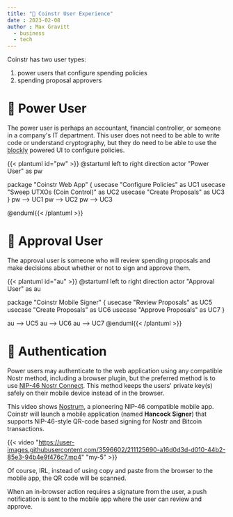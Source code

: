 ```yaml
---
title: "👤 Coinstr User Experience"
date : 2023-02-08
author : Max Gravitt
  - business
  - tech
---
```


Coinstr has two user types: 
1. power users that configure spending policies 
2. spending proposal approvers

# 👷 Power User
The power user is perhaps an accountant, financial controller, or someone in a company's IT department. This user does not need to be able to write code or understand cryptography, but they do need to be able to use the [blockly](https://developers.google.com/blockly) powered UI to configure policies.

{{< plantuml id="pw" >}}
@startuml
left to right direction
actor "Power User" as pw

package "Coinstr Web App" {
  usecase "Configure Policies" as UC1
  usecase "Sweep UTXOs (Coin Control)" as UC2
  usecase "Create Proposals" as UC3
}
pw --> UC1
pw --> UC2
pw --> UC3

@enduml{{< /plantuml >}}

# 🤵 Approval User
The approval user is someone who will review spending proposals and make decisions about whether or not to sign and approve them. 

{{< plantuml id="au" >}}
@startuml
left to right direction
actor "Approval User" as au

package "Coinstr Mobile Signer" {
  usecase "Review Proposals" as UC5
  usecase "Create Proposals" as UC6
  usecase "Approve Proposals" as UC7
}

au --> UC5
au --> UC6
au --> UC7
@enduml{{< /plantuml >}}

# 🔐 Authentication

Power users may authenticate to the web application using any compatible Nostr method, including a browser plugin, but the preferred method is to use [NIP-46 Nostr Connect](https://github.com/nostr-connect/nips/blob/nostr-connect/46.md). This method keeps the users' private key(s) safely on their mobile device instead of in the browser.

This video shows [Nostrum](https://github.com/nostr-connect/nostrum), a pioneering NIP-46 compatible mobile app. Coinstr will launch a mobile application (named **Hancock Signer**) that supports NIP-46-style QR-code based signing for Nostr and Bitcoin transactions.

{{< video "https://user-images.githubusercontent.com/3596602/211125690-a16d0d3d-d010-44b2-85e3-94b4e9f476c7.mp4" "my-5" >}}

Of course, IRL, instead of using copy and paste from the browser to the mobile app, the QR code will be scanned. 

When an in-browser action requires a signature from the user, a push notification is sent to the mobile app where the user can review and approve.